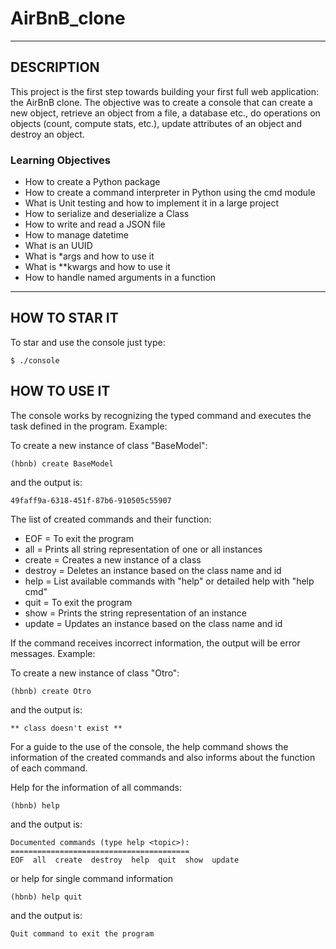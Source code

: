 # AirBnB_clone

***

## DESCRIPTION

This project is the first step towards building your first full web application: the AirBnB clone. The objective was to create a console that can create a new object, retrieve an object from a file, a database etc., do operations on objects (count, compute stats, etc.), update attributes of an object and destroy an object.

### Learning Objectives

* How to create a Python package
* How to create a command interpreter in Python using the cmd module
* What is Unit testing and how to implement it in a large project
* How to serialize and deserialize a Class
* How to write and read a JSON file
* How to manage datetime
* What is an UUID
* What is *args and how to use it
* What is **kwargs and how to use it
* How to handle named arguments in a function

***

## HOW TO STAR IT

To star and use the console just type:

~~~
$ ./console
~~~

## HOW TO USE IT

The console works by recognizing the typed command and executes the task defined in the program. Example:

To create a new instance of class "BaseModel":

~~~
(hbnb) create BaseModel
~~~

and the output is:

~~~
49faff9a-6318-451f-87b6-910505c55907
~~~

The list of created commands and their function:

* EOF = To exit the program
* all = Prints all string representation of one or all instances
* create = Creates a new instance of a class
* destroy = Deletes an instance based on the class name and id
* help = List available commands with "help" or detailed help with "help cmd"
* quit = To exit the program
* show = Prints the string representation of an instance
* update = Updates an instance based on the class name and id

If the command receives incorrect information, the output will be error messages. Example:

To create a new instance of class "Otro":

~~~
(hbnb) create Otro
~~~

and the output is:

~~~
** class doesn't exist **
~~~

For a guide to the use of the console, the help command shows the information of the created commands and also informs about the function of each command.

Help for the information of all commands:

~~~
(hbnb) help
~~~

and the output is:

~~~
Documented commands (type help <topic>):
========================================
EOF  all  create  destroy  help  quit  show  update
~~~

or help for single command information

~~~
(hbnb) help quit
~~~

and the output is:

~~~
Quit command to exit the program
~~~
